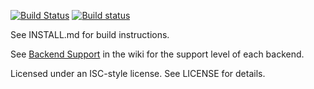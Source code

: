 [![Build Status](https://travis-ci.org/kinetiknz/cubeb.svg?branch=master)](https://travis-ci.org/kinetiknz/cubeb)
[![Build status](https://ci.appveyor.com/api/projects/status/osv2r0m1j1nt9csr/branch/master?svg=true)](https://ci.appveyor.com/project/kinetiknz/cubeb/branch/master)

See INSTALL.md for build instructions.

See [Backend Support](https://github.com/kinetiknz/cubeb/wiki/Backend-Support) in the wiki for the support level of each backend.

Licensed under an ISC-style license.  See LICENSE for details.
